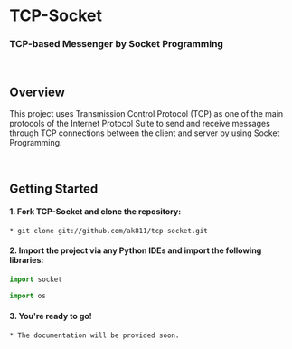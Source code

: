 # TCP-Socket

### TCP-based Messenger by Socket Programming

<br>

## Overview
This project uses Transmission Control Protocol (TCP) as one of the main protocols of the Internet Protocol Suite to send and receive messages through TCP connections between the client and server by using Socket Programming.

<br>

## Getting Started
#### 1. Fork TCP-Socket and clone the repository:
  ```
  * git clone git://github.com/ak811/tcp-socket.git
  ```
#### 2. Import the project via any Python IDEs and import the following libraries:
  ~~~python
  import socket
  ~~~
  ~~~python
  import os
  ~~~
#### 3. You're ready to go!
  ```
  * The documentation will be provided soon.
  ```
<!-- View Documentation -->
 
<br>

